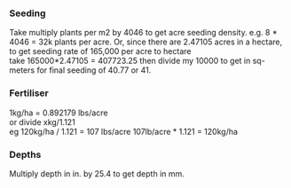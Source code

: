 ### Seeding  
Take multiply plants per m2 by 4046 to get acre seeding density. e.g. 8 * 4046 = 32k plants per acre.
Or, since there are 2.47105 acres in a hectare, to get seeding rate of 165,000 per acre to hectare  
take 165000*2.47105 = 407723.25 then divide my 10000 to get in sq-meters for final seeding of 40.77 or 41.

### Fertiliser  
1kg/ha = 0.892179 lbs/acre  
or divide xkg/1.121  
eg 120kg/ha / 1.121 = 107 lbs/acre
107lb/acre * 1.121 = 120kg/ha

### Depths  
Multiply depth in in. by 25.4 to get depth in mm.
